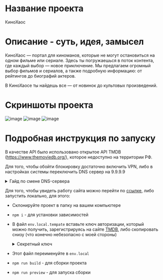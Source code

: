 # Название проекта

КиноХаос

# Описание - суть, идея, замысел

КиноХаос — портал для киноманов, которые не могут остановиться на одном фильме или сериале. Здесь ты погружаешься в поток контента, где каждый выбор — новое приключение. Мы предлагаем огромный выбор фильмов и сериалов, а также подробную информацию: от рейтингов до биографий актеров.

В КиноХаосе ты найдешь все — от новинок до культовых произведений.

# Скриншоты проекта

![image](https://github.com/user-attachments/assets/2af24b3e-0ae8-490c-9d0f-41eae6ce353d)
![image](https://github.com/user-attachments/assets/72b3c843-b8dd-445e-b16f-3abefcdd65f6)
![image](https://github.com/user-attachments/assets/a7f9f617-e1c0-40c8-940c-fe6c998f97dd)



# Подробная инструкция по запуску

В качестве API было использовано открытое API TMDB (https://www.themoviedb.org/), которое недоступно на территории РФ. 

Для того, чтобы обойти блокировку достаточно включить VPN, либо в настройках системы переключить DNS сервер на 9.9.9.9
<details>
<summary>Гайд по смене DNS-сервера</summary>

(параметры - сети и интернет -  свойства - изменить назначение DNS-сервера - вручную - предпочтительный DNS сервер) 

![image](https://github.com/user-attachments/assets/4c5b14cc-2c68-472f-8551-dd1b1a7e0fe8)
</details>

Для того, чтобы увидеть работу сайта можно перейти по [ссылке](https://movie-project-two-psi.vercel.app/), либо запустить локально, для этого:

+ Склонируйте проект в папку на вашем компьютере

+ `npm i` - для установки зависимостей

+ В файл `env.local.tempate` вставьте ключ авторизации, который можно получить, зарегистрируясь на сайте [TMDB](https://www.themoviedb.org/), либо скопировать снизу (что конечно небезопасно с моей стороны) 
  <details>
    <summary>Секретный ключ</summary>
    Bearer eyJhbGciOiJIUzI1NiJ9.eyJhdWQiOiJlNWY3OGMwZTJlZTU1NWZkYjgyMTFkMTUzMTBmMmE2ZSIsIm5iZiI6MTc0MDMzODQ1Ny45NDU5OTk5LCJzdWIiOiI2N2JiNzUxOTI0OTJmNDAzNzA0NjRlYjIiLCJzY29wZXMiOlsiYXBpX3JlYWQiXSwidmVyc2lvbiI6MX0.v-K2zQRCeTqhwq5jOXSqIpGnFvIGsxFabjo0hWCcOKI
  </details>

+ Этот файл переименуйте в `env.local`

+ `npm run build` - для сборки проекта

+ `npm run preview` - для запуска сборки
